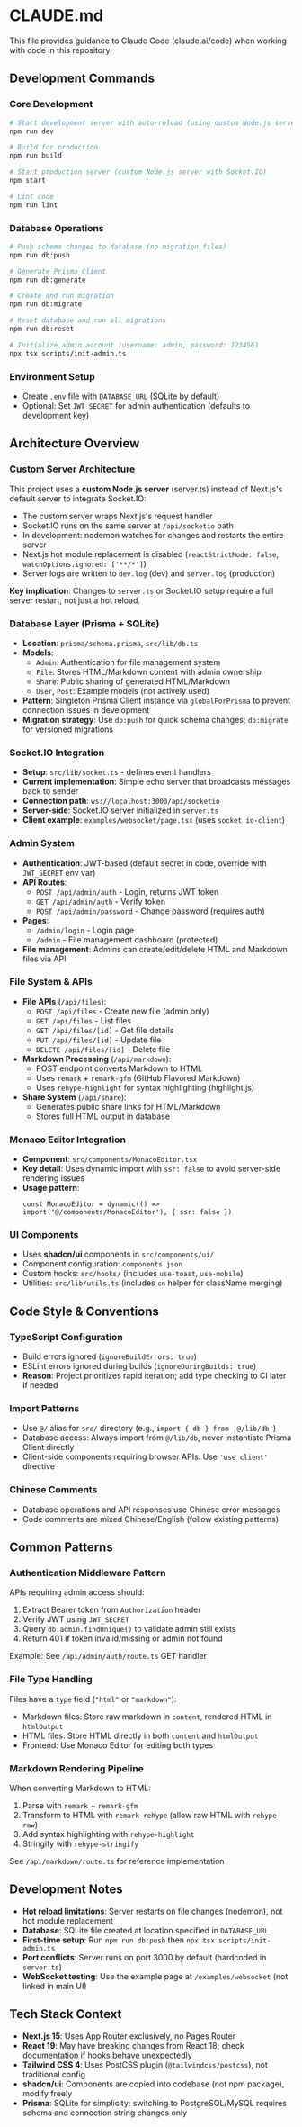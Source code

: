 # CLAUDE.md

This file provides guidance to Claude Code (claude.ai/code) when working with code in this repository.

## Development Commands

### Core Development
```bash
# Start development server with auto-reload (using custom Node.js server with Socket.IO)
npm run dev

# Build for production
npm run build

# Start production server (custom Node.js server with Socket.IO)
npm start

# Lint code
npm run lint
```

### Database Operations
```bash
# Push schema changes to database (no migration files)
npm run db:push

# Generate Prisma Client
npm run db:generate

# Create and run migration
npm run db:migrate

# Reset database and run all migrations
npm run db:reset

# Initialize admin account (username: admin, password: 123456)
npx tsx scripts/init-admin.ts
```

### Environment Setup
- Create `.env` file with `DATABASE_URL` (SQLite by default)
- Optional: Set `JWT_SECRET` for admin authentication (defaults to development key)

## Architecture Overview

### Custom Server Architecture
This project uses a **custom Node.js server** (server.ts) instead of Next.js's default server to integrate Socket.IO:
- The custom server wraps Next.js's request handler
- Socket.IO runs on the same server at `/api/socketio` path
- In development: nodemon watches for changes and restarts the entire server
- Next.js hot module replacement is disabled (`reactStrictMode: false`, `watchOptions.ignored: ['**/*']`)
- Server logs are written to `dev.log` (dev) and `server.log` (production)

**Key implication**: Changes to `server.ts` or Socket.IO setup require a full server restart, not just a hot reload.

### Database Layer (Prisma + SQLite)
- **Location**: `prisma/schema.prisma`, `src/lib/db.ts`
- **Models**:
  - `Admin`: Authentication for file management system
  - `File`: Stores HTML/Markdown content with admin ownership
  - `Share`: Public sharing of generated HTML/Markdown
  - `User`, `Post`: Example models (not actively used)
- **Pattern**: Singleton Prisma Client instance via `globalForPrisma` to prevent connection issues in development
- **Migration strategy**: Use `db:push` for quick schema changes; `db:migrate` for versioned migrations

### Socket.IO Integration
- **Setup**: `src/lib/socket.ts` - defines event handlers
- **Current implementation**: Simple echo server that broadcasts messages back to sender
- **Connection path**: `ws://localhost:3000/api/socketio`
- **Server-side**: Socket.IO server initialized in `server.ts`
- **Client example**: `examples/websocket/page.tsx` (uses `socket.io-client`)

### Admin System
- **Authentication**: JWT-based (default secret in code, override with `JWT_SECRET` env var)
- **API Routes**:
  - `POST /api/admin/auth` - Login, returns JWT token
  - `GET /api/admin/auth` - Verify token
  - `POST /api/admin/password` - Change password (requires auth)
- **Pages**:
  - `/admin/login` - Login page
  - `/admin` - File management dashboard (protected)
- **File management**: Admins can create/edit/delete HTML and Markdown files via API

### File System & APIs
- **File APIs** (`/api/files`):
  - `POST /api/files` - Create new file (admin only)
  - `GET /api/files` - List files
  - `GET /api/files/[id]` - Get file details
  - `PUT /api/files/[id]` - Update file
  - `DELETE /api/files/[id]` - Delete file
- **Markdown Processing** (`/api/markdown`):
  - POST endpoint converts Markdown to HTML
  - Uses `remark` + `remark-gfm` (GitHub Flavored Markdown)
  - Uses `rehype-highlight` for syntax highlighting (highlight.js)
- **Share System** (`/api/share`):
  - Generates public share links for HTML/Markdown
  - Stores full HTML output in database

### Monaco Editor Integration
- **Component**: `src/components/MonacoEditor.tsx`
- **Key detail**: Uses dynamic import with `ssr: false` to avoid server-side rendering issues
- **Usage pattern**:
  ```tsx
  const MonacoEditor = dynamic(() => import('@/components/MonacoEditor'), { ssr: false })
  ```

### UI Components
- Uses **shadcn/ui** components in `src/components/ui/`
- Component configuration: `components.json`
- Custom hooks: `src/hooks/` (includes `use-toast`, `use-mobile`)
- Utilities: `src/lib/utils.ts` (includes `cn` helper for className merging)

## Code Style & Conventions

### TypeScript Configuration
- Build errors ignored (`ignoreBuildErrors: true`)
- ESLint errors ignored during builds (`ignoreDuringBuilds: true`)
- **Reason**: Project prioritizes rapid iteration; add type checking to CI later if needed

### Import Patterns
- Use `@/` alias for `src/` directory (e.g., `import { db } from '@/lib/db'`)
- Database access: Always import from `@/lib/db`, never instantiate Prisma Client directly
- Client-side components requiring browser APIs: Use `'use client'` directive

### Chinese Comments
- Database operations and API responses use Chinese error messages
- Code comments are mixed Chinese/English (follow existing patterns)

## Common Patterns

### Authentication Middleware Pattern
APIs requiring admin access should:
1. Extract Bearer token from `Authorization` header
2. Verify JWT using `JWT_SECRET`
3. Query `db.admin.findUnique()` to validate admin still exists
4. Return 401 if token invalid/missing or admin not found

Example: See `/api/admin/auth/route.ts` GET handler

### File Type Handling
Files have a `type` field (`"html"` or `"markdown"`):
- Markdown files: Store raw markdown in `content`, rendered HTML in `htmlOutput`
- HTML files: Store HTML directly in both `content` and `htmlOutput`
- Frontend: Use Monaco Editor for editing both types

### Markdown Rendering Pipeline
When converting Markdown to HTML:
1. Parse with `remark` + `remark-gfm`
2. Transform to HTML with `remark-rehype` (allow raw HTML with `rehype-raw`)
3. Add syntax highlighting with `rehype-highlight`
4. Stringify with `rehype-stringify`

See `/api/markdown/route.ts` for reference implementation

## Development Notes

- **Hot reload limitations**: Server restarts on file changes (nodemon), not hot module replacement
- **Database**: SQLite file created at location specified in `DATABASE_URL`
- **First-time setup**: Run `npm run db:push` then `npx tsx scripts/init-admin.ts`
- **Port conflicts**: Server runs on port 3000 by default (hardcoded in `server.ts`)
- **WebSocket testing**: Use the example page at `/examples/websocket` (not linked in main UI)

## Tech Stack Context

- **Next.js 15**: Uses App Router exclusively, no Pages Router
- **React 19**: May have breaking changes from React 18; check documentation if hooks behave unexpectedly
- **Tailwind CSS 4**: Uses PostCSS plugin (`@tailwindcss/postcss`), not traditional config
- **shadcn/ui**: Components are copied into codebase (not npm package), modify freely
- **Prisma**: SQLite for simplicity; switching to PostgreSQL/MySQL requires schema and connection string changes only
